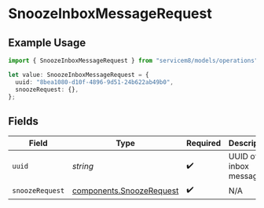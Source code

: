 # SnoozeInboxMessageRequest

## Example Usage

```typescript
import { SnoozeInboxMessageRequest } from "servicem8/models/operations";

let value: SnoozeInboxMessageRequest = {
  uuid: "8bea1080-d10f-4896-9d51-24b622ab49b0",
  snoozeRequest: {},
};
```

## Fields

| Field                                                                | Type                                                                 | Required                                                             | Description                                                          |
| -------------------------------------------------------------------- | -------------------------------------------------------------------- | -------------------------------------------------------------------- | -------------------------------------------------------------------- |
| `uuid`                                                               | *string*                                                             | :heavy_check_mark:                                                   | UUID of the inbox message                                            |
| `snoozeRequest`                                                      | [components.SnoozeRequest](../../models/components/snoozerequest.md) | :heavy_check_mark:                                                   | N/A                                                                  |